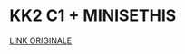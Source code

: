 # KK2 C1 + MINISETHIS

[LINK ORIGINALE](https://chatgpt.com/c/6885ff93-3bd8-8330-a666-dfc24b772521)
